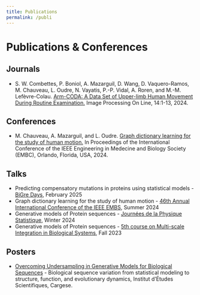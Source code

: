 ```yaml
---
title: Publications
permalink: /publi
---
```


# Publications & Conferences

## Journals
- S. W. Combettes, P. Boniol, A. Mazarguil, D. Wang, D. Vaquero-Ramos, M. Chauveau, L. Oudre, N. Vayatis, P.-P. Vidal, A. Roren, and M.-M. Lefèvre-Colau. [Arm-CODA: A Data Set of Upper-limb Human Movement During Routine Examination.](https://www.ipol.im/pub/art/2024/494//article.pdf) Image Processing On Line, 14:1-13, 2024.

## Conferences
- M. Chauveau, A. Mazarguil, and L. Oudre. [Graph dictionary learning for the study of human motion.](assets/pdf/EMBC2024_ext.pdf) In Proceedings of the International Conference of the IEEE Engineering in Medecine and Biology Society (EMBC), Orlando, Florida, USA, 2024.

## Talks

- Predicting compensatory mutations in proteins using statistical models - [BiGre Days](https://bi-gre.github.io/days/), February 2025
- Graph dictionary learning for the study of human motion - [46th Annual International Conference of the IEEE EMBS](https://embc.embs.org/2024/), Summer 2024
- Generative models of Protein sequences - [Journées de la Physique Statistique](assets/pdf/Talk_JPS_CHAUVEAU.pdf), Winter 2024
- Generative models of Protein sequences - [5th course on Multi-scale Integration in Biological Systems](https://training.institut-curie.org/courses/multiscale-2023), Fall 2023

## Posters
- [Overcoming Undersampling in Generative Models for Biological Sequences](assets/pdf/Poster_Cargese_vf.pdf) - Biological sequence variation from statistical modeling to structure, function, and evolutionary
dynamics, Institut d’Études Scientifiques, Cargese.
